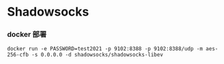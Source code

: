 # Shadowsocks




### docker 部署
```shell
docker run -e PASSWORD=test2021 -p 9102:8388 -p 9102:8388/udp -m aes-256-cfb -s 0.0.0.0 -d shadowsocks/shadowsocks-libev
```




